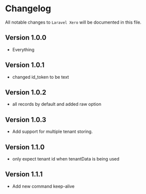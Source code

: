 # Changelog

All notable changes to `Laravel Xero` will be documented in this file.

## Version 1.0.0

- Everything

## Version 1.0.1

- changed id_token to be text

## Version 1.0.2

- all records by default and added raw option

## Version 1.0.3

- Add support for multiple tenant storing.

## Version 1.1.0

- only expect tenant id when tenantData is being used

## Version 1.1.1

- Add new command keep-alive